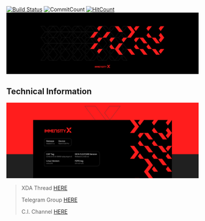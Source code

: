 [![Build Status](https://cloud.drone.io/api/badges/UtsavBalar1231/kernel_xiaomi_raphael/status.svg?ref=refs/heads/auto-kernel-ci)](https://cloud.drone.io/UtsavBalar1231/kernel_xiaomi_raphael)
![CommitCount](https://img.shields.io/github/commits-since/utsavbalar1231/kernel_xiaomi_raphael/0.10.0/android-11.0.0-losfod)
[![HitCount](http://hits.dwyl.com/UtsavBalar1231/kernel_xiaomi_raphael.svg)](http://hits.dwyl.com/UtsavBalar1231/kernel_xiaomi_raphael)
![logo](https://github.com/UtsavBalar1231/xda-stuff/raw/master/banner.png "bruh logo is here")

## Technical Information
![poggers](https://github.com/UtsavBalar1231/xda-stuff/raw/master/information.png "bruh information is here")
> XDA Thread [HERE](https://forum.xda-developers.com/k20-pro/development/kernel-immensity-kernel-t3962389)
>
> Telegram Group [HERE](https://t.me/cuntsspace)
>
> C.I. Channel [HERE](https://t.me/cuntsreleases)
